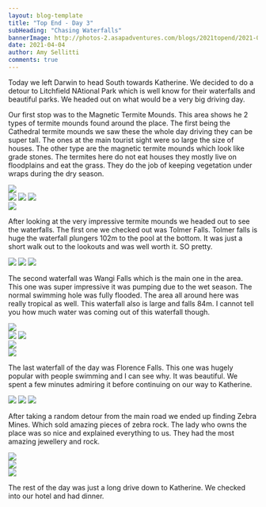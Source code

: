 ```yaml
---
layout: blog-template
title: "Top End - Day 3"
subHeading: "Chasing Waterfalls"
bannerImage: http://photos-2.asapadventures.com/blogs/2021topend/2021-04-04/PXL_20210404_051621259.jpg_compressed.JPEG
date: 2021-04-04
author: Amy Sellitti
comments: true
---
```


Today we left Darwin to head South towards Katherine. We decided to do a detour to Litchfield NAtional Park which is well know for their waterfalls and beautiful parks. We headed out on what would be a very big driving day.

Our first stop was to the Magnetic Termite Mounds. This area shows he 2 types of termite mounds found around the place. The first being the Cathedral termite mounds we saw these the whole day driving they can be super tall. The ones at the main tourist sight were so large the size of houses. The other type are the magnetic termite mounds which look like grade stones. The termites here do not eat houses they mostly live on floodplains and eat the grass. They do the job of keeping vegetation under wraps during the dry season.

<div class="center-image"><img src="http://photos-2.asapadventures.com/blogs/2021topend/2021-04-04/PXL_20210404_024031250.jpg_compressed.JPEG" /></div>
<div class="grid-3c">
  <img src="http://photos-2.asapadventures.com/blogs/2021topend/2021-04-04/PXL_20210404_024117175.jpg_compressed.JPEG"/>
  <img src="http://photos-2.asapadventures.com/blogs/2021topend/2021-04-04/PXL_20210404_025252545.jpg_compressed.JPEG"/>
  <img src="http://photos-2.asapadventures.com/blogs/2021topend/2021-04-04/PXL_20210404_025006981.jpg_compressed.JPEG"/>
</div>
<div class="center-image"><img src="http://photos-2.asapadventures.com/blogs/2021topend/2021-04-04/PXL_20210404_024907091.jpg_compressed.JPEG" /></div>

After looking at the very impressive termite mounds we headed out to see the waterfalls. The first one we checked out was Tolmer Falls. Tolmer falls is huge the waterfall plungers 102m to the pool at the bottom. It was just a short walk out to the lookouts and was well worth it. SO pretty.

<div class="grid-1l-2w">
  <img src="http://photos-2.asapadventures.com/blogs/2021topend/2021-04-04/PXL_20210404_033350450.MP.jpg_compressed.JPEG"/>
  <img src="http://photos-2.asapadventures.com/blogs/2021topend/2021-04-04/PXL_20210404_033224078.jpg_compressed.JPEG"/>
  <img src="http://photos-2.asapadventures.com/blogs/2021topend/2021-04-04/20210404141441_IMG_6913.jpg_compressed.JPEG"/>
</div>

The second waterfall was Wangi Falls which is the main one in the area. This one was super impressive it was pumping due to the wet season. The normal swimming hole was fully flooded. The area all around here was really tropical as well. This waterfall also is large and falls 84m. I cannot tell you how much water was coming out of this waterfall though.

<div class="center-image"><img src="http://photos-2.asapadventures.com/blogs/2021topend/2021-04-04/PXL_20210404_040507141.jpg_compressed.JPEG" /></div>
<div class="grid-2c">
  <img src="http://photos-2.asapadventures.com/blogs/2021topend/2021-04-04/20210404144757_IMG_6920.jpg_compressed.JPEG"/>
  <img src="http://photos-2.asapadventures.com/blogs/2021topend/2021-04-04/20210404145132_IMG_6924.jpg_compressed.JPEG"/>
</div>
<div class="center-image"><img src="http://photos-2.asapadventures.com/blogs/2021topend/2021-04-04/PXL_20210404_040827432.jpg_compressed.JPEG" /></div>
<div class="center-image"><img src="http://photos-2.asapadventures.com/blogs/2021topend/2021-04-04/PXL_20210404_041208567.jpg_compressed.JPEG" /></div>

The last waterfall of the day was Florence Falls. This one was hugely popular with people swimming and I can see why. It was beautiful. We spent a few minutes admiring it before continuing on our way to Katherine.

<div class="grid-1l-2w">
  <img src="http://photos-2.asapadventures.com/blogs/2021topend/2021-04-04/PXL_20210404_051611780.jpg_compressed.JPEG"/>
  <img src="http://photos-2.asapadventures.com/blogs/2021topend/2021-04-04/PXL_20210404_051621259.jpg_compressed.JPEG"/>
  <img src="http://photos-2.asapadventures.com/blogs/2021topend/2021-04-04/PXL_20210404_053644168.jpg_compressed.JPEG"/>
</div>

After taking a random detour from the main road we ended up finding Zebra Mines. Which sold amazing pieces of zebra rock. The lady who owns the place was so nice and explained everything to us. They had the most amazing jewellery and rock.

<div class="center-image"><img src="http://photos-2.asapadventures.com/blogs/2021topend/2021-04-04/PXL_20210404_055823467.jpg_compressed.JPEG" /></div>
<div class="center-image"><img src="http://photos-2.asapadventures.com/blogs/2021topend/2021-04-04/PXL_20210404_060733145.jpg_compressed.JPEG" /></div>
<div class="center-image"><img src="http://photos-2.asapadventures.com/blogs/2021topend/2021-04-04/PXL_20210404_062005452.jpg_compressed.JPEG" /></div>

The rest of the day was just a long drive down to Katherine. We checked into our hotel and had dinner.
